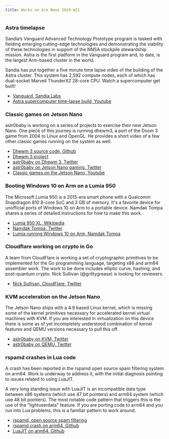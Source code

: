 ```yaml
---
title: Works on Arm News 2019-W21
---
```


### Astra timelapse

Sandia’s Vanguard Advanced Technology Prototype program is tasked with fielding emerging cutting-edge technologies and demonstrating the viability of these technologies in support of the NNSA stockpile stewardship mission. Astra is the first platform in the Vanguard program and, to date, is the largest Arm-based cluster in the world.

Sandia has put together a five minute time lapse video of the building of the Astra cluster. This system
has 2,592 compute nodes, each of which has dual-socket Marvell ThunderX2 28-core CPU. Watch a supercomputer
get built!

* [Vanguard, Sandia Labs](https://vanguard.sandia.gov/)
* [Astra supercomputer time-lapse build, Youtube](https://www.youtube.com/watch?v=dD0wE-88PQ8&feature=youtu.be)

### Classic games on Jetson Nano

astr0baby is working on a series of projects to exercise their
new Jetson Nano. One piece of this journey is running dhewm3,
a port of the Doom 3 game from 2004 to Linux and OpenGL. He
provides a short video of a few other classic games running
on the system as well.

* [Dhewm 3 source code, Github](https://github.com/dhewm/dhewm3)
* [Dhewm 3 project](https://dhewm3.org/)
* [astr0baby on Dhewm 3, Twitter](https://twitter.com/astr0baby/status/1129724797443878918)
* [astr0baby on Jetson Nano gaming, Twitter](https://twitter.com/astr0baby/status/1130933316570505217)
* [Classic games on the Jetson Nano, Youtube](https://youtu.be/89eJKohu1XQ)

### Booting Windows 10 on Arm on a Lumia 950

The Microsoft Lumia 950 is a 2015-era smart phone with
a Qualcomm Snapdragon 810 8-core SoC and 3 GB of memory.
It's a favorite device for unofficial ports of Windows 10 on Arm
to a portable device. Namdak Tompa shares a series of
detailed instructions for how to make this work.

* [Lumia 950 XL, Wikipedia](https://en.wikipedia.org/wiki/Microsoft_Lumia_950_XL)
* [Namdak Tompa, Twitter](https://twitter.com/5HT/status/1129873980494680066)
* [Lumia running Windows 10 on Arm, Namdak Tompa](https://tonpa.guru/stream/2019/2019-05-18%20Lumia%20WoA.htm)

### Cloudflare working on crypto in Go

A team from CloudFlare is working a set of cryptographic
primitives to be implemented for the Go programming language,
targeting x86 and arm64 assembler work. The work to be done
includes elliptic curve, hashing, and post-quantum crypto.
Nick Sullivan (@grittygrease) is looking for reviewers.

* [Nick Sullivan, CloudFlare, Twitter](https://twitter.com/grittygrease/status/1131600201515380736)

### KVM acceleration on the Jetson Nano

The Jetson Nano ships with a 4.9 based Linux kernel, which
is missing some of the kernel primitives necessary for
accelerated kernel virtual machines with KVM. If you are
interested in virtualization on this device there is some
as of yet incompletely understood combination of kernel
features and QEMU versions necessary to pull this off.

* [astr0baby on KVM, Twitter](https://twitter.com/astr0baby/status/1131663473484673024)
* [astr0baby on QEMU, Twitter](https://twitter.com/astr0baby/status/1131604281939906561)

### rspamd crashes in Lua code

A crash has been reported in the rspamd open source spam
filtering system on arm64. Work is underway to address it,
with the initial diagnosis pointing to issues related to
using LuaJIT.

A very long standing issue with LuaJIT is an incompatible
data type between x86 systems (which use 47 bit pointers)
and arm64 system (which use 48 bit pointers). The most
notable code pattern that triggers this is the use of
the "lightuserdata" feature. If you are porting code to
arm64 and you run into Lua problems, this is a familiar
pattern to work around.

* [rspamd, open source spam filtering](https://rspamd.com/)
* [rspamd crash on arm64, Github](https://github.com/rspamd/rspamd/issues/2906)
* [LuaJIT on arm64, Github](https://github.com/LuaJIT/LuaJIT/issues/49)